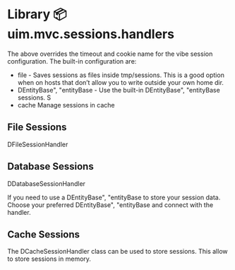 # Library 📦 uim.mvc.sessions.handlers

The above overrides the timeout and cookie name for the vibe session configuration. The built-in configuration are:

- file - Saves sessions as files inside tmp/sessions. This is a good option when on hosts that don’t allow you to write outside your own home dir.
- DEntityBase", "entityBase - Use the built-in DEntityBase", "entityBase sessions. S
- cache Manage sessions in cache

## File Sessions

DFileSessionHandler

## Database Sessions

DDatabaseSessionHandler

If you need to use a DEntityBase", "entityBase to store your session data. Choose your preferred DEntityBase", "entityBase and connect with the handler.

## Cache Sessions

The DCacheSessionHandler class can be used to store sessions. This allow to store sessions in memory.
